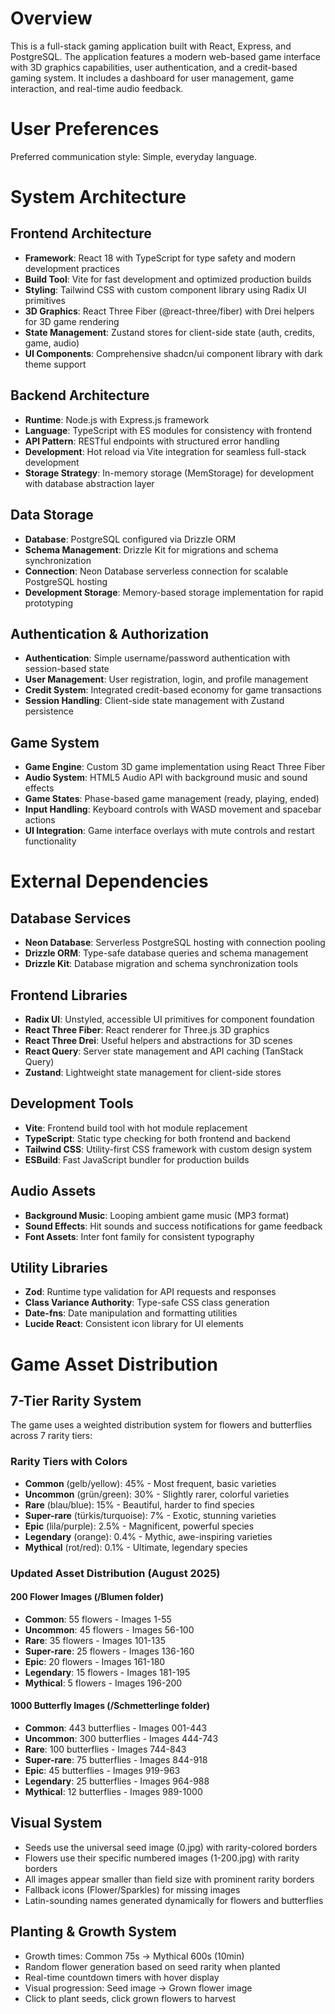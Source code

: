 # Overview

This is a full-stack gaming application built with React, Express, and PostgreSQL. The application features a modern web-based game interface with 3D graphics capabilities, user authentication, and a credit-based gaming system. It includes a dashboard for user management, game interaction, and real-time audio feedback.

# User Preferences

Preferred communication style: Simple, everyday language.

# System Architecture

## Frontend Architecture
- **Framework**: React 18 with TypeScript for type safety and modern development practices
- **Build Tool**: Vite for fast development and optimized production builds
- **Styling**: Tailwind CSS with custom component library using Radix UI primitives
- **3D Graphics**: React Three Fiber (@react-three/fiber) with Drei helpers for 3D game rendering
- **State Management**: Zustand stores for client-side state (auth, credits, game, audio)
- **UI Components**: Comprehensive shadcn/ui component library with dark theme support

## Backend Architecture
- **Runtime**: Node.js with Express.js framework
- **Language**: TypeScript with ES modules for consistency with frontend
- **API Pattern**: RESTful endpoints with structured error handling
- **Development**: Hot reload via Vite integration for seamless full-stack development
- **Storage Strategy**: In-memory storage (MemStorage) for development with database abstraction layer

## Data Storage
- **Database**: PostgreSQL configured via Drizzle ORM
- **Schema Management**: Drizzle Kit for migrations and schema synchronization
- **Connection**: Neon Database serverless connection for scalable PostgreSQL hosting
- **Development Storage**: Memory-based storage implementation for rapid prototyping

## Authentication & Authorization
- **Authentication**: Simple username/password authentication with session-based state
- **User Management**: User registration, login, and profile management
- **Credit System**: Integrated credit-based economy for game transactions
- **Session Handling**: Client-side state management with Zustand persistence

## Game System
- **Game Engine**: Custom 3D game implementation using React Three Fiber
- **Audio System**: HTML5 Audio API with background music and sound effects
- **Game States**: Phase-based game management (ready, playing, ended)
- **Input Handling**: Keyboard controls with WASD movement and spacebar actions
- **UI Integration**: Game interface overlays with mute controls and restart functionality

# External Dependencies

## Database Services
- **Neon Database**: Serverless PostgreSQL hosting with connection pooling
- **Drizzle ORM**: Type-safe database queries and schema management
- **Drizzle Kit**: Database migration and schema synchronization tools

## Frontend Libraries
- **Radix UI**: Unstyled, accessible UI primitives for component foundation
- **React Three Fiber**: React renderer for Three.js 3D graphics
- **React Three Drei**: Useful helpers and abstractions for 3D scenes
- **React Query**: Server state management and API caching (TanStack Query)
- **Zustand**: Lightweight state management for client-side stores

## Development Tools
- **Vite**: Frontend build tool with hot module replacement
- **TypeScript**: Static type checking for both frontend and backend
- **Tailwind CSS**: Utility-first CSS framework with custom design system
- **ESBuild**: Fast JavaScript bundler for production builds

## Audio Assets
- **Background Music**: Looping ambient game music (MP3 format)
- **Sound Effects**: Hit sounds and success notifications for game feedback
- **Font Assets**: Inter font family for consistent typography

## Utility Libraries
- **Zod**: Runtime type validation for API requests and responses
- **Class Variance Authority**: Type-safe CSS class generation
- **Date-fns**: Date manipulation and formatting utilities
- **Lucide React**: Consistent icon library for UI elements

# Game Asset Distribution

## 7-Tier Rarity System
The game uses a weighted distribution system for flowers and butterflies across 7 rarity tiers:

### Rarity Tiers with Colors
- **Common** (gelb/yellow): 45% - Most frequent, basic varieties
- **Uncommon** (grün/green): 30% - Slightly rarer, colorful varieties  
- **Rare** (blau/blue): 15% - Beautiful, harder to find species
- **Super-rare** (türkis/turquoise): 7% - Exotic, stunning varieties
- **Epic** (lila/purple): 2.5% - Magnificent, powerful species
- **Legendary** (orange): 0.4% - Mythic, awe-inspiring varieties
- **Mythical** (rot/red): 0.1% - Ultimate, legendary species

### Updated Asset Distribution (August 2025)

#### 200 Flower Images (/Blumen folder)
- **Common**: 55 flowers - Images 1-55
- **Uncommon**: 45 flowers - Images 56-100  
- **Rare**: 35 flowers - Images 101-135
- **Super-rare**: 25 flowers - Images 136-160
- **Epic**: 20 flowers - Images 161-180
- **Legendary**: 15 flowers - Images 181-195
- **Mythical**: 5 flowers - Images 196-200

#### 1000 Butterfly Images (/Schmetterlinge folder)
- **Common**: 443 butterflies - Images 001-443
- **Uncommon**: 300 butterflies - Images 444-743
- **Rare**: 100 butterflies - Images 744-843  
- **Super-rare**: 75 butterflies - Images 844-918
- **Epic**: 45 butterflies - Images 919-963
- **Legendary**: 25 butterflies - Images 964-988
- **Mythical**: 12 butterflies - Images 989-1000

## Visual System
- Seeds use the universal seed image (0.jpg) with rarity-colored borders
- Flowers use their specific numbered images (1-200.jpg) with rarity borders
- All images appear smaller than field size with prominent rarity borders
- Fallback icons (Flower/Sparkles) for missing images
- Latin-sounding names generated dynamically for flowers and butterflies

## Planting & Growth System
- Growth times: Common 75s → Mythical 600s (10min)
- Random flower generation based on seed rarity when planted
- Real-time countdown timers with hover display
- Visual progression: Seed image → Grown flower image
- Click to plant seeds, click grown flowers to harvest